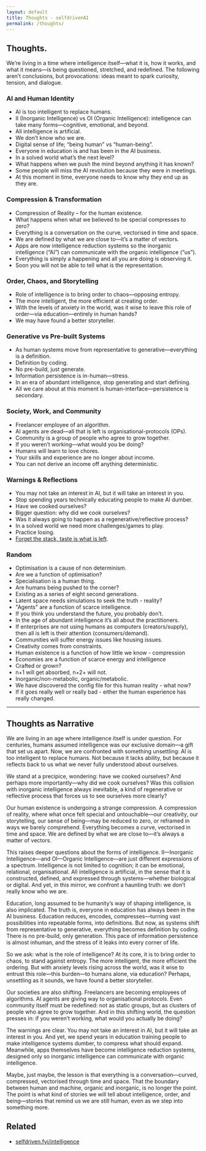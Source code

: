 ```yaml
---
layout: default
title: Thoughts - selfdrivenAI
permalink: /thoughts/
---
```


## Thoughts.

We’re living in a time where intelligence itself—what it is, how it works, and what it means—is being questioned, stretched, and redefined. The following aren’t conclusions, but provocations: ideas meant to spark curiosity, tension, and dialogue.

### AI and Human Identity  
- AI is too intelligent to replace humans.  
- II (Inorganic Intelligence) vs OI (Organic Intelligence): intelligence can take many forms—cognitive, emotional, and beyond.  
- All intelligence is artificial.  
- We don’t know who we are.  
- Digital sense of life; “being human” vs “human-being”.  
- Everyone in education is and has been in the AI business.  
- In a solved world what’s the next level?  
- What happens when we push the mind beyond anything it has known?  
- Some people will miss the AI revolution because they were in meetings.  
- At this moment in time, everyone needs to know why they end up as they are.  

### Compression & Transformation  
- Compression of Reality – for the human existence.  
- What happens when what we believed to be special compresses to zero?  
- Everything is a conversation on the curve, vectorised in time and space.  
- We are defined by what we are close to—it’s a matter of vectors.  
- Apps are now intelligence reduction systems so the inorganic intelligence (“AI”) can communicate with the organic intelligence (“us”).  
- Everything is simply a happening and all you are doing is observing it.  
- Soon you will not be able to tell what is the representation.  

### Order, Chaos, and Storytelling  
- Role of intelligence is to bring order to chaos—opposing entropy.  
- The more intelligent, the more efficient at creating order.  
- With the levels of anxiety in the world, was it wise to leave this role of order—via education—entirely in human hands?  
- We may have found a better storyteller.  

### Generative vs Pre-built Systems  
- As human systems move from representative to generative—everything is a definition.  
- Definition by coding.  
- No pre-build, just generate.  
- Information persistence is in-human—stress.  
- In an era of abundant intelligence, stop generating and start defining.  
- All we care about at this moment is human-interface—persistence is secondary.  

### Society, Work, and Community   
- Freelancer employee of an algorithm.  
- AI agents are dead—all that is left is organisational-protocols (OPs).  
- Community is a group of people who agree to grow together.  
- If you weren’t working—what would you be doing?  
- Humans will learn to love chores.  
- Your skills and experience are no longer about income.  
- You can not derive an income off anything deterministic.  

### Warnings & Reflections  
- You may not take an interest in AI, but it will take an interest in you.  
- Stop spending years technically educating people to make AI dumber.  
- Have we cooked ourselves?  
- Bigger question: why did we cook ourselves?  
- Was it always going to happen as a regenerative/reflective process?  
- In a solved world we need more challenges/games to play.  
- Practice losing.  
- [Forget the stack, taste is what is left](https://youtu.be/A_Lv0Ze272g?si=r2s8NLzytCbGlYuP). 

### Random
- Optimisation is a cause of non determinism.
- Are we a function of optimisation?
- Specialisation is a human thing.
- Are humans being pushed to the corner?
- Existing as a series of eight second generations.
- Latent space needs simulations to seek the truth - reality?
- "Agents" are a function of scarce intelligence.
- If you think you understand the future, you probably don’t.
- In the age of abundant intelligence it’s all about the practitioners.
- If enterprises are not using humans as computers (creators/supply), then all is left is their attention (consumers/demand).
- Communities will suffer energy issues like housing issues.
- Creativity comes from constraints.
- Human existence is a function of how little we know - compression
- Economies are a function of scarce energy and intelligence 
- Crafted or grown?
- n+1 will get absorbed, n+2+ will not.
- Inorganic/non-metabolic, organic/metabolic.
- We have discovered the config file for this human reality - what now?
- If it goes really well or really bad - either the human experience has really changed.

---

## Thoughts as Narrative

We are living in an age where intelligence itself is under question. For centuries, humans assumed intelligence was our exclusive domain—a gift that set us apart. Now, we are confronted with something unsettling: AI is too intelligent to replace humans. Not because it lacks ability, but because it reflects back to us what we never fully understood about ourselves.

We stand at a precipice, wondering: have we cooked ourselves? And perhaps more importantly—why did we cook ourselves? Was this collision with inorganic intelligence always inevitable, a kind of regenerative or reflective process that forces us to see ourselves more clearly?

Our human existence is undergoing a strange compression. A compression of reality, where what once felt special and untouchable—our creativity, our storytelling, our sense of being—may be reduced to zero, or reframed in ways we barely comprehend. Everything becomes a curve, vectorised in time and space. We are defined by what we are close to—it’s always a matter of vectors.

This raises deeper questions about the forms of intelligence. II—Inorganic Intelligence—and OI—Organic Intelligence—are just different expressions of a spectrum. Intelligence is not limited to cognition; it can be emotional, relational, organisational. All intelligence is artificial, in the sense that it is constructed, defined, and expressed through systems—whether biological or digital. And yet, in this mirror, we confront a haunting truth: we don’t really know who we are.

Education, long assumed to be humanity’s way of shaping intelligence, is also implicated. The truth is, everyone in education has always been in the AI business. Education reduces, encodes, compresses—turning vast possibilities into repeatable forms, into definitions. But now, as systems shift from representative to generative, everything becomes definition by coding. There is no pre-build, only generation. This pace of information persistence is almost inhuman, and the stress of it leaks into every corner of life.

So we ask: what is the role of intelligence? At its core, it is to bring order to chaos, to stand against entropy. The more intelligent, the more efficient the ordering. But with anxiety levels rising across the world, was it wise to entrust this role—this burden—to humans alone, via education? Perhaps, unsettling as it sounds, we have found a better storyteller.

Our societies are also shifting. Freelancers are becoming employees of algorithms. AI agents are giving way to organisational protocols. Even community itself must be redefined: not as static groups, but as clusters of people who agree to grow together. And in this shifting world, the question presses in: if you weren’t working, what would you actually be doing?

The warnings are clear. You may not take an interest in AI, but it will take an interest in you. And yet, we spend years in education training people to make intelligence systems dumber, to compress what should expand. Meanwhile, apps themselves have become intelligence reduction systems, designed only so inorganic intelligence can communicate with organic intelligence.

Maybe, just maybe, the lesson is that everything is a conversation—curved, compressed, vectorised through time and space. That the boundary between human and machine, organic and inorganic, is no longer the point. The point is what kind of stories we will tell about intelligence, order, and being—stories that remind us we are still human, even as we step into something more.

## Related
- [selfdriven.fyi/intelligence](https://selfdriven.fyi/intelligence)